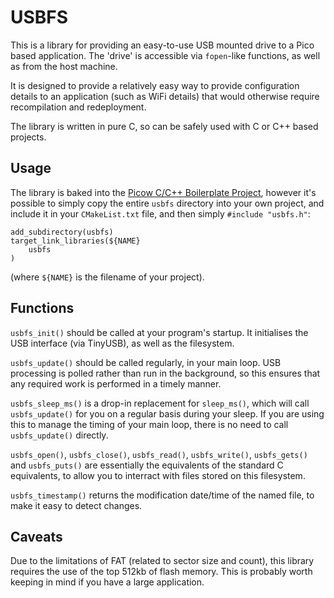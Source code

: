 USBFS
=====

This is a library for providing an easy-to-use USB mounted drive to a Pico
based application. The 'drive' is accessible via `fopen`-like functions, as
well as from the host machine.

It is designed to provide a relatively easy way to provide configuration 
details to an application (such as WiFi details) that would otherwise require
recompilation and redeployment.

The library is written in pure C, so can be safely used with C or C++ based
projects.


Usage
-----

The library is baked into the [Picow C/C++ Boilerplate Project](https://github.com/ahnlak/picow-boilerplate),
however it's possible to simply copy the entire `usbfs` directory into your
own project, and include it in your `CMakeList.txt` file, and then simply
`#include "usbfs.h"`:

```
add_subdirectory(usbfs)
target_link_libraries(${NAME} 
    usbfs
)
```

(where `${NAME}` is the filename of your project).


Functions
---------

`usbfs_init()` should be called at your program's startup. It initialises the
USB interface (via TinyUSB), as well as the filesystem.

`usbfs_update()` should be called regularly, in your main loop. USB processing
is polled rather than run in the background, so this ensures that any required
work is performed in a timely manner.

`usbfs_sleep_ms()` is a drop-in replacement for `sleep_ms()`, which will call
`usbfs_update()` for you on a regular basis during your sleep. If you are using
this to manage the timing of your main loop, there is no need to call `usbfs_update()`
directly.

`usbfs_open()`, `usbfs_close()`, `usbfs_read()`, `usbfs_write()`, `usbfs_gets()`
and `usbfs_puts()` are essentially the equivalents of the standard C equivalents,
to allow you to interract with files stored on this filesystem.

`usbfs_timestamp()` returns the modification date/time of the named file, to make
it easy to detect changes.


Caveats
-------

Due to the limitations of FAT (related to sector size and count), this library
requires the use of the top 512kb of flash memory. This is probably worth 
keeping in mind if you have a large application.
